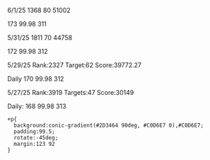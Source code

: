 6/1/25
1368
80
51002

173
99.98
311


5/31/25
1811
70
44758

172
99.98
312

5/29/25
Rank:2327
Target:62
Score:39772.27

Daily
170
99.98
312

5/27/25
Rank:3919
Targets:47
Score:30149

Daily:
168
99.98
313


    +p{
      background:conic-gradient(#2D3464 90deg, #C0D6E7 0),#C0D6E7;
      padding:99.5;
      rotate:-45deg;
      margin:123 92
    }